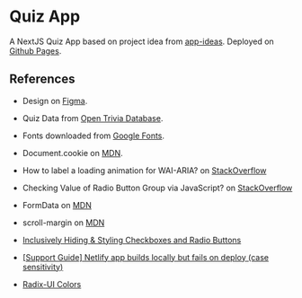 # Quiz App

A NextJS Quiz App based on project idea from [app-ideas](https://github.com/florinpop17/app-ideas/blob/master/Projects/1-Beginner/Quiz-App.md). Deployed on [Github Pages](https://deadmercury.github.io/quiz-app-next/).

## References

- Design on [Figma](https://www.figma.com/file/xiT2FFLrMpPoMzgSMQuNuQ/Quiz-App?node-id=63%3A2).

- Quiz Data from [Open Trivia Database](https://opentdb.com/).

- Fonts downloaded from [Google Fonts](fonts.google.com).

- Document.cookie on [MDN](https://developer.mozilla.org/en-US/docs/Web/API/Document/cookie).

- How to label a loading animation for WAI-ARIA? on [StackOverflow](https://stackoverflow.com/questions/38704467/how-to-label-a-loading-animation-for-wai-aria)

- Checking Value of Radio Button Group via JavaScript? on [StackOverflow](https://stackoverflow.com/questions/9561625/checking-value-of-radio-button-group-via-javascript)

- FormData on [MDN](https://developer.mozilla.org/en-US/docs/Web/API/FormData/)

- scroll-margin on [MDN](https://developer.mozilla.org/en-US/docs/Web/CSS/scroll-margin)

- [Inclusively Hiding & Styling Checkboxes and Radio Buttons](https://www.sarasoueidan.com/blog/inclusively-hiding-and-styling-checkboxes-and-radio-buttons/)

- [[Support Guide] Netlify app builds locally but fails on deploy (case sensitivity)](https://answers.netlify.com/t/support-guide-netlify-app-builds-locally-but-fails-on-deploy-case-sensitivity/10754s)

- [Radix-UI Colors](https://www.radix-ui.com/docs/colors/)
